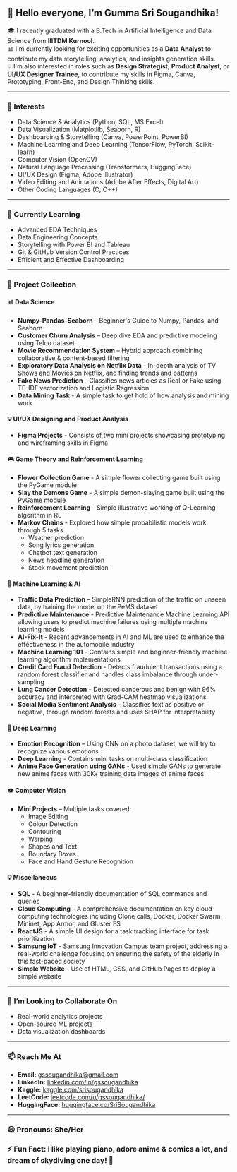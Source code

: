 ## 👋 Hello everyone, I’m Gumma Sri Sougandhika!

🎓 I recently graduated with a B.Tech in Artificial Intelligence and Data Science from **IIITDM Kurnool**.  
📊 I'm currently looking for exciting opportunities as a **Data Analyst** to contribute my data storytelling, analytics, and insights generation skills.  
💡 I'm also interested in roles such as **Design Strategist**, **Product Analyst**, or **UI/UX Designer Trainee**, to contribute my skills in Figma, Canva, Prototyping, Front-End, and Design Thinking skills. 

---

### 👀 Interests
- Data Science & Analytics (Python, SQL, MS Excel)
- Data Visualization (Matplotlib, Seaborn, R)
- Dashboarding & Storytelling (Canva, PowerPoint, PowerBI)
- Machine Learning and Deep Learning (TensorFlow, PyTorch, Scikit-learn)
- Computer Vision (OpenCV)
- Natural Language Processing (Transformers, HuggingFace)
- UI/UX Design (Figma, Adobe Illustrator)
- Video Editing and Animations (Adobe After Effects, Digital Art)
- Other Coding Languages (C, C++)

---

### 🌱 Currently Learning
- Advanced EDA Techniques
- Data Engineering Concepts
- Storytelling with Power BI and Tableau
- Git & GitHub Version Control Practices
- Efficient and Effective Dashboarding

---

### 💼 Project Collection

#### 📊 Data Science
- **Numpy-Pandas-Seaborn** - Beginner's Guide to Numpy, Pandas, and Seaborn
- **Customer Churn Analysis** – Deep dive EDA and predictive modeling using Telco dataset  
- **Movie Recommendation System** – Hybrid approach combining collaborative & content-based filtering
- **Exploratory Data Analysis on Netflix Data** - In-depth analysis of TV Shows and Movies on Netflix, and finding trends and patterns
- **Fake News Prediction** - Classifies news articles as Real or Fake using TF-IDF vectorization and Logistic Regression
- **Data Mining Task** - A simple task to get hold of how analysis and mining work

#### 💡 UI/UX Designing and Product Analysis
- **Figma Projects** - Consists of two mini projects showcasing prototyping and wireframing skills in Figma

#### 🎮 Game Theory and Reinforcement Learning
- **Flower Collection Game** - A simple flower collecting game built using the PyGame module
- **Slay the Demons Game** - A simple demon-slaying game built using the PyGame module
- **Reinforcement Learning** - Simple illustrative working of Q-Learning algorithm in RL
- **Markov Chains** - Explored how simple probabilistic models work through 5 tasks
  - Weather prediction
  - Song lyrics generation
  - Chatbot text generation
  - News headline generation
  - Stock movement prediction

#### 🤖 Machine Learning & AI
- **Traffic Data Prediction** – SimpleRNN prediction of the traffic on unseen data, by training the model on the PeMS dataset
- **Predictive Maintenance** - Predictive Maintenance Machine Learning API allowing users to predict machine failures using multiple machine learning models
- **AI-Fix-It** - Recent advancements in AI and ML are used to enhance the effectiveness in the automobile industry
- **Machine Learning 101** - Contains simple and beginner-friendly machine learning algorithm implementations
- **Credit Card Fraud Detection** - Detects fraudulent transactions using a random forest classifier and handles class imbalance through under-sampling
- **Lung Cancer Detection** - Detected cancerous and benign with 96% accuracy and interpreted with Grad-CAM heatmap visualizations
- **Social Media Sentiment Analysis** - Classifies text as positive or negative, through random forests and uses SHAP for interpretability

#### 🧠 Deep Learning
- **Emotion Recognition** – Using CNN on a photo dataset, we will try to recognize various emotions
- **Deep Learning** - Contains mini tasks on multi-class classification
- **Anime Face Generation using GANs** - Used simple GANs to generate new anime faces with 30K+ training data images of anime faces

#### 👁️ Computer Vision
- **Mini Projects** – Multiple tasks covered:
  - Image Editing
  - Colour Detection
  - Contouring
  - Warping
  - Shapes and Text
  - Boundary Boxes
  - Face and Hand Gesture Recognition

#### 💡 Miscellaneous
- **SQL** - A beginner-friendly documentation of SQL commands and queries
- **Cloud Computing** - A comprehensive documentation on key cloud computing technologies including Clone calls, Docker, Docker Swarm, Mininet, App Armor, and Gluster FS
- **ReactJS** - A simple UI design for a task tracking interface for task prioritization
- **Samsung IoT** - Samsung Innovation Campus team project, addressing a real-world challenge focusing on ensuring the safety of the elderly in this fast-paced society
- **Simple Website** - Use of HTML, CSS, and GitHub Pages to deploy a simple website

---

### 💞️ I’m Looking to Collaborate On
- Real-world analytics projects
- Open-source ML projects
- Data visualization dashboards

---

### 📫 Reach Me At
- **Email:** gssougandhika@gmail.com  
- **LinkedIn:** [linkedin.com/in/gssougandhika](https://www.linkedin.com/in/sri-sougandhika-gumma)  
- **Kaggle:** [kaggle.com/srisougandhika](https://www.kaggle.com/srisougandhika) 
- **LeetCode:** [leetcode.com/u/gssougandhika/](https://leetcode.com/u/gssougandhika/)
- **HuggingFace:** [huggingface.co/SriSougandhika](https://huggingface.co/SriSougandhika)

---

### 😄 Pronouns: She/Her  
### ⚡ Fun Fact: I like playing piano, adore anime & comics a lot, and dream of skydiving one day! 💫
